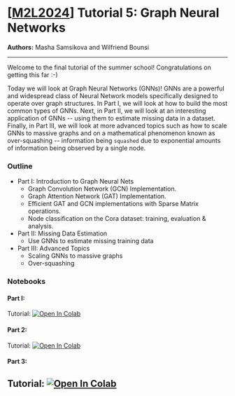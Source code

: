 # [[M2L2024](https://www.m2lschool.org/home)] Tutorial 5: Graph Neural Networks

**Authors:** Masha Samsikova and Wilfriend Bounsi

--- 

Welcome to the final tutorial of the summer school! Congratulations on getting this far :-)

Today we will look at Graph Neural Networks (GNNs)! GNNs are a powerful and widespread class of Neural Network models specifically designed to operate over graph structures. In Part I, we will look at how to build the most common types of GNNs. Next, in Part II, we will look at an interesting application of GNNs -- using them to estimate missing data in a dataset. Finally, in Part III, we will look at more advanced topics such as how to scale GNNs to massive graphs and on a mathematical phenomenon known as over-squashing -- information being `squashed` due to exponential amounts of information being observed by a single node. 

### Outline

* Part I: Introduction to Graph Neural Nets
    * Graph Convolution Network (GCN) Implementation.
    * Graph Attention Network (GAT) Implementation.
    * Efficient GAT and GCN implementations with Sparse Matrix operations.
    * Node classification on the Cora dataset: training, evaluation & analysis.
* Part II: Missing Data Estimation
    *  Use GNNs to estimate missing training data
* Part III: Advanced Topics
    * Scaling GNNs to massive graphs
    * Over-squashing

### Notebooks

#### Part I:
Tutorial: [![Open In 
Colab](https://colab.research.google.com/assets/colab-badge.svg)](https://colab.sandbox.google.com/github/M2Lschool/tutorials2024/blob/main/5_gnn/part_I/introduction_to_gnns.ipynb)


#### Part 2:
Tutorial: [![Open In 
Colab](https://colab.research.google.com/assets/colab-badge.svg)](https://colab.sandbox.google.com/github/M2Lschool/tutorials2024/blob/main/5_gnn/part_II/Missing_data_estimation.ipynb)


#### Part 3: 
Tutorial: [![Open In 
Colab](https://colab.research.google.com/assets/colab-badge.svg)](https://colab.sandbox.google.com/github/M2Lschool/tutorials2024/blob/main/5_gnn/part_III/gnns_advanced_topics.ipynb)
---

